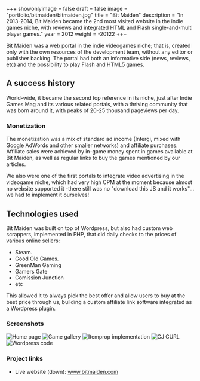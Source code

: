 +++
showonlyimage = false
draft = false
image = "portfolio/bitmaiden/bitmaiden.jpg"
title = "Bit Maiden"
description = "In 2013-2014, Bit Maiden became the 2nd most visited website in the indie games niche, with reviews and integrated HTML and Flash single-and-multi player games."
year = 2012
weight = -20122
+++

Bit Maiden was a web portal in the indie videogames niche; that is, created only with the own resources of the development team, without any editor or publisher backing. The portal had both an informative side (news, reviews, etc) and the possibility to play Flash and HTML5 games.

## A success history

World-wide, it became the second top reference in its niche, just after Indie Games Mag and its various related portals, with a thriving community that was born around it, with peaks of 20-25 thousand pageviews per day.

### Monetization

The monetization was a mix of standard ad income (Intergi, mixed with Google AdWords and other smaller networks) and affiliate purchases. Affiliate sales were achieved by in-game money spent in games available at Bit Maiden, as well as regular links to buy the games mentioned by our articles.

We also were one of the first portals to integrate video advertising in the videogame niche, which had very high CPM at the moment because almost no website supported it -there still was no "download this JS and it works"... we had to implement it ourselves!

## Technologies used

Bit Maiden was built on top of Wordpress, but also had custom web scrappers, implemented in PHP, that did daily checks to the prices of various online sellers:

* Steam.
* Good Old Games.
* GreenMan Gaming
* Gamers Gate
* Comission Junction
* etc

This allowed it to always pick the best offer and allow users to buy at the best price through us, building a custom affiliate link software integrated as a Wordpress plugin.


### Screenshots

 ![Home page](/portfolio/bitmaiden/screen1.jpg)
 ![Game gallery](/portfolio/bitmaiden/screen2.jpg)
 ![Itemprop implementation](/portfolio/bitmaiden/itemprop.png)
 ![CJ CURL](/portfolio/bitmaiden/curl.png)
 ![Wordpress code](/portfolio/bitmaiden/code.png)

### Project links

  * Live website (down): www.bitmaiden.com

